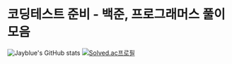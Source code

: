 # 코딩테스트 준비 - 백준, 프로그래머스 풀이 모음
![Jayblue's GitHub stats](https://github-readme-stats.vercel.app/api?username=jayblue27&show_icons=true&theme=dracula&hide=stars)
[![Solved.ac프로필](http://mazassumnida.wtf/api/v2/generate_badge?boj=jayblue)](https://solved.ac/jayblue)
